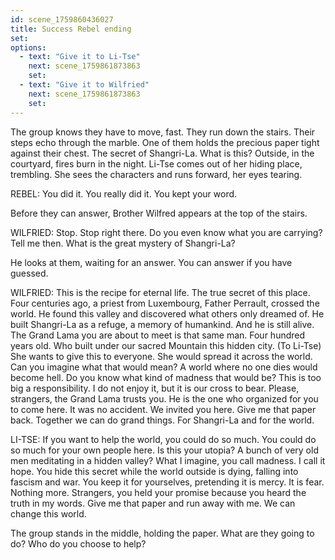```yaml
---
id: scene_1759860436027
title: Success Rebel ending
set:
options:
  - text: "Give it to Li-Tse"
    next: scene_1759861873863
    set:
  - text: "Give it to Wilfried"
    next: scene_1759861873863
    set:
---
```


The group knows they have to move, fast. They run down the stairs.
Their steps echo through the marble.
One of them holds the precious paper tight against their chest. The secret of Shangri-La. What is this?
Outside, in the courtyard, fires burn in the night.
Li-Tse comes out of her hiding place, trembling.
She sees the characters and runs forward, her eyes tearing.

REBEL: You did it. You really did it. You kept your word.

Before they can answer, Brother Wilfred appears at the top of the stairs.

WILFRIED: Stop. Stop right there. Do you even know what you are carrying?
Tell me then. What is the great mystery of Shangri-La?

He looks at them, waiting for an answer.
You can answer if you have guessed.

WILFRIED: This is the recipe for eternal life. The true secret of this place.
Four centuries ago, a priest from Luxembourg, Father Perrault, crossed the world.
He found this valley and discovered what others only dreamed of.
He built Shangri-La as a refuge, a memory of humankind.
And he is still alive. The Grand Lama you are about to meet is that same man.
Four hundred years old. Who built under our sacred Mountain this hidden city.
(To Li-Tse)
She wants to give this to everyone.
She would spread it across the world.
Can you imagine what that would mean?
A world where no one dies would become hell.
Do you know what kind of madness that would be?
This is too big a responsibility.
I do not enjoy it, but it is our cross to bear.
Please, strangers, the Grand Lama trusts you.
He is the one who organized for you to come here.
It was no accident. We invited you here.
Give me that paper back.
Together we can do grand things. For Shangri-La and for the world.

LI-TSE: If you want to help the world, you could do so much.
You could do so much for your own people here.
Is this your utopia? A bunch of very old men meditating in a hidden valley?
What I imagine, you call madness. I call it hope.
You hide this secret while the world outside is dying, falling into fascism and war.
You keep it for yourselves, pretending it is mercy.
It is fear. Nothing more.
Strangers, you held your promise because you heard the truth in my words.
Give me that paper and run away with me. We can change this world.

The group stands in the middle, holding the paper.
What are they going to do? Who do you choose to help?
